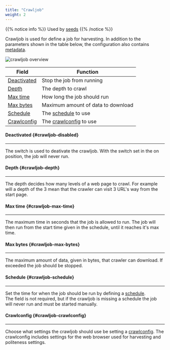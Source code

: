 ```yaml
---
title: "Crawljob"
weight: 2
---
```


{{% notice info %}}
Used by [seeds](../entities-and-seeds#seed)
{{% /notice %}}

Crawljob is used for define a job for harvesting. In addition to the parameters shown in the table below, 
the configuration also contains [metadata](../#veidemann-meta).

![crawljob overview](/img/crawljob/veidemann_dashboard_crawljob_overview.png)  


Field                                | Function
-------------------------------------|------------------------------------------
[Deactivated](#crawljob-disabled)    | Stop the job from running
[Depth](#crawljob-depth)             | The depth to crawl
[Max time](#crawljob-max-time)       | How long the job should run
[Max bytes](#crawljob-max-bytes)     | Maximum amount of data to download
[Schedule](#crawljob-schedule)       | The [schedule](../schedule) to use
[Crawlconfig](#crawljob-crawlconfig) | The [crawlconfig](../crawlconfig) to use  


#### Deactivated {#crawljob-disabled}
--------------------------------------
The switch is used to deativate the crawljob. With the switch set in the on position, the job will never run.

#### Depth {#crawljob-depth}
----------------------------
The depth decides how many levels of a web page to crawl. For example will a depth of the 3 mean that the crawler can
visit 3 URL's way from the start page.

#### Max time {#crawljob-max-time}
----------------------------------  
The maximum time in seconds that the job is allowed to run. The job will then run from the start time given in the 
schedule, until it reaches it's max time.

#### Max bytes {#crawljob-max-bytes}
------------------------------------- 
The maximum amount of data, given in bytes, that crawler can download. If exceeded the job should be stopped.
 
#### Schedule {#crawljob-schedule}
----------------------------------  
Set the time for when the job should be run by defining a [schedule](../schedule).  
The field is not required, but if the crawljob is missing a schedule the job will never run and must be started 
manually. 

#### Crawlconfig {#crawljob-crawlconfig}
----------------------------------------
Choose what settings the crawljob should use be setting a [crawlconfig](../crawlconfig).
The crawlconfig includes settings for the web browser used for harvesting and politeness settings. 